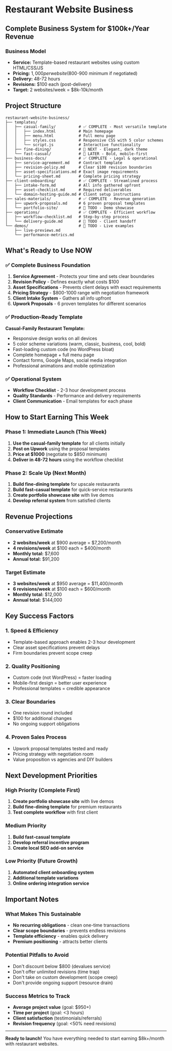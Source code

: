 # Restaurant Website Business

## Complete Business System for $100k+/Year Revenue

### Business Model
- **Service:** Template-based restaurant websites using custom HTML/CSS/JS
- **Pricing:** $1,000 per website ($800-900 minimum if negotiated)
- **Delivery:** 48-72 hours
- **Revisions:** $100 each (post-delivery)
- **Target:** 2 websites/week = $8k-10k/month

## Project Structure

```
restaurant-website-business/
├── templates/
│   ├── casual-family/          # ✅ COMPLETE - Most versatile template
│   │   ├── index.html          # Main homepage
│   │   ├── menu.html           # Full menu page
│   │   ├── styles.css          # Responsive CSS with 5 color schemes
│   │   └── script.js           # Interactive functionality
│   ├── fine-dining/            # 🔄 NEXT - Elegant, dark theme
│   └── fast-casual/            # 🔄 LATER - Bold, mobile-first
├── business-docs/              # ✅ COMPLETE - Legal & operational
│   ├── service-agreement.md    # Contract template
│   ├── revision-policy.md      # Clear $100 revision boundaries
│   ├── asset-specifications.md # Exact image requirements
│   └── pricing-sheet.md        # Complete pricing strategy
├── client-onboarding/          # ✅ COMPLETE - Streamlined process
│   ├── intake-form.md          # All info gathered upfront
│   ├── asset-checklist.md      # Required deliverables
│   └── domain-hosting-guide.md # Client setup instructions
├── sales-materials/            # ✅ COMPLETE - Revenue generation
│   ├── upwork-proposals.md     # 6 proven proposal templates
│   └── portfolio-site/         # 🔄 TODO - Demo showcase
├── operations/                 # ✅ COMPLETE - Efficient workflow
│   ├── workflow-checklist.md   # Step-by-step process
│   └── delivery-guide.md       # 🔄 TODO - Client handoff
└── demos/                      # 🔄 TODO - Live examples
    ├── live-previews.md
    └── performance-metrics.md
```

## What's Ready to Use NOW

### ✅ Complete Business Foundation
1. **Service Agreement** - Protects your time and sets clear boundaries
2. **Revision Policy** - Defines exactly what costs $100
3. **Asset Specifications** - Prevents client delays with exact requirements
4. **Pricing Strategy** - $800-1000 range with negotiation framework
5. **Client Intake System** - Gathers all info upfront
6. **Upwork Proposals** - 6 proven templates for different scenarios

### ✅ Production-Ready Template
**Casual-Family Restaurant Template:**
- Responsive design works on all devices
- 5 color scheme variations (warm, classic, business, cool, bold)
- Fast-loading custom code (no WordPress bloat)
- Complete homepage + full menu page
- Contact forms, Google Maps, social media integration
- Professional animations and mobile optimization

### ✅ Operational System
- **Workflow Checklist** - 2-3 hour development process
- **Quality Standards** - Performance and delivery requirements
- **Client Communication** - Email templates for each phase

## How to Start Earning This Week

### Phase 1: Immediate Launch (This Week)
1. **Use the casual-family template** for all clients initially
2. **Post on Upwork** using the proposal templates
3. **Price at $1000** (negotiate to $850 minimum)
4. **Deliver in 48-72 hours** using the workflow checklist

### Phase 2: Scale Up (Next Month)
1. **Build fine-dining template** for upscale restaurants
2. **Build fast-casual template** for quick-service restaurants
3. **Create portfolio showcase site** with live demos
4. **Develop referral system** from satisfied clients

## Revenue Projections

### Conservative Estimate
- **2 websites/week** at $900 average = $7,200/month
- **4 revisions/week** at $100 each = $400/month
- **Monthly total:** $7,600
- **Annual total:** $91,200

### Target Estimate
- **3 websites/week** at $950 average = $11,400/month
- **6 revisions/week** at $100 each = $600/month
- **Monthly total:** $12,000
- **Annual total:** $144,000

## Key Success Factors

### 1. Speed & Efficiency
- Template-based approach enables 2-3 hour development
- Clear asset specifications prevent delays
- Firm boundaries prevent scope creep

### 2. Quality Positioning
- Custom code (not WordPress) = faster loading
- Mobile-first design = better user experience
- Professional templates = credible appearance

### 3. Clear Boundaries
- One revision round included
- $100 for additional changes
- No ongoing support obligations

### 4. Proven Sales Process
- Upwork proposal templates tested and ready
- Pricing strategy with negotiation room
- Value proposition vs agencies and DIY builders

## Next Development Priorities

### High Priority (Complete First)
1. **Create portfolio showcase site** with live demos
2. **Build fine-dining template** for premium restaurants
3. **Test complete workflow** with first client

### Medium Priority
1. **Build fast-casual template**
2. **Develop referral incentive program**
3. **Create local SEO add-on service**

### Low Priority (Future Growth)
1. **Automated client onboarding system**
2. **Additional template variations**
3. **Online ordering integration service**

## Important Notes

### What Makes This Sustainable
- **No recurring obligations** - clean one-time transactions
- **Clear scope boundaries** - prevents endless revisions
- **Template efficiency** - enables quick delivery
- **Premium positioning** - attracts better clients

### Potential Pitfalls to Avoid
- Don't discount below $800 (devalues service)
- Don't offer unlimited revisions (time trap)
- Don't take on custom development (scope creep)
- Don't provide ongoing support (resource drain)

### Success Metrics to Track
- **Average project value** (goal: $950+)
- **Time per project** (goal: <3 hours)
- **Client satisfaction** (testimonials/referrals)
- **Revision frequency** (goal: <50% need revisions)

---

**Ready to launch!** You have everything needed to start earning $8k+/month with restaurant websites.